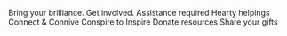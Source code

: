 Bring your brilliance.
Get involved.
Assistance required
Hearty helpings
Connect & Connive
Conspire to Inspire
Donate resources
Share your gifts
